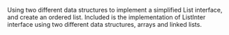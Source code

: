 Using two different data structures to implement a simplified List interface, and create an ordered list. Included is the implementation of ListInter interface using two
different data structures, arrays and linked lists. 
